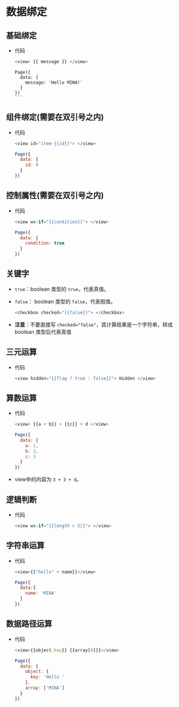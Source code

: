 # 数据绑定

## 基础绑定

  - 代码

    ```javascript
    <view> {{ message }} </view>
    ```

    ````text
    Page({
      data: {
        message: 'Hello MINA!'
      }
    })
    ```
    ````

## 组件绑定(需要在双引号之内)

  - 代码

    ```javascript
    <view id="item-{{id}}"> </view>
    ```

    ```javascript
    Page({
      data: {
        id: 0
      }
    })
    ```

## 控制属性(需要在双引号之内)

  - 代码

    ```javascript
    <view wx:if="{{condition}}"> </view>
    ```

    ```javascript
    Page({
      data: {
        condition: true
      }
    })
    ```

## 关键字

  - `true`：boolean 类型的 `true`，代表真值。

  - `false`： boolean 类型的 `false`，代表假值。

    ```javascript
    <checkbox checked="{{false}}"> </checkbox>
    ```

  - **注意**：不要直接写 `checked="false"`，其计算结果是一个字符串，转成 boolean 类型后代表真值

## 三元运算

  - 代码

    ```javascript
    <view hidden="{{flag ? true : false}}"> Hidden </view>
    ```

## 算数运算

  - 代码

    ```javascript
    <view> {{a + b}} + {{c}} + d </view>
    ```

    ```javascript
    Page({
      data: {
        a: 1,
        b: 2,
        c: 3
      }
    })
    ```

  - view中的内容为 `3 + 3 + d`。

## 逻辑判断

  - 代码

    ```javascript
    <view wx:if="{{length > 5}}"> </view>
    ```

## 字符串运算

  - 代码

    ```javascript
    <view>{{"hello" + name}}</view>
    ```

    ```javascript
    Page({
      data:{
        name: 'MINA'
      }
    })
    ```

## 数据路径运算

  - 代码

    ```javascript
    <view>{{object.key}} {{array[0]}}</view>
    ```

    ```javascript
    Page({
      data: {
        object: {
          key: 'Hello '
        },
        array: ['MINA']
      }
    })
    ```
